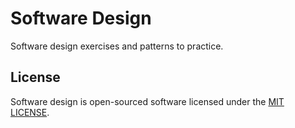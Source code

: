 # Software Design

Software design exercises and patterns to practice.

## License

Software design is open-sourced software licensed under the
[MIT LICENSE](https://github.com/aroabarberan/software-design).
